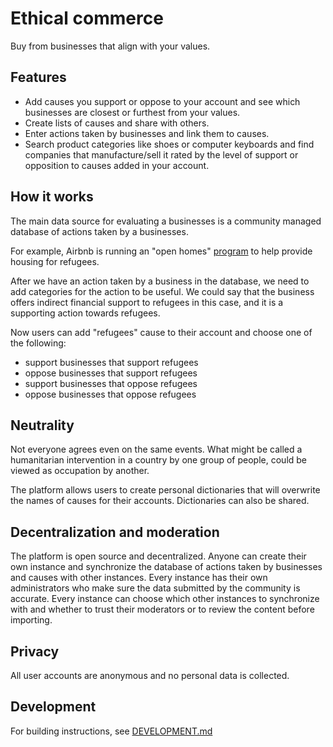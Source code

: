 # Ethical commerce

Buy from businesses that align with your values.

## Features

* Add causes you support or oppose to your account and see which businesses are closest or furthest from your values.
* Create lists of causes and share with others.
* Enter actions taken by businesses and link them to causes.
* Search product categories like shoes or computer keyboards and find companies that manufacture/sell it rated by the level of support or opposition to causes added in your account.

## How it works

The main data source for evaluating a businesses is a community managed database of actions taken by a businesses.

For example, Airbnb is running an "open homes" [program](https://web.archive.org/web/20190827212619/https://www.airbnb.com/openhomes/refugee-housing) to help provide housing for refugees.

After we have an action taken by a business in the database, we need to add categories for the action to be useful. We could say that the business offers indirect financial support to refugees in this case, and it is a supporting action towards refugees.

Now users can add "refugees" cause to their account and choose one of the following:
* support businesses that support refugees
* oppose businesses that support refugees
* support businesses that oppose refugees
* oppose businesses that oppose refugees

## Neutrality

Not everyone agrees even on the same events. What might be called a humanitarian intervention in a country by one group of people, could be viewed as occupation by another.

The platform allows users to create personal dictionaries that will overwrite the names of causes for their accounts. Dictionaries can also be shared.

## Decentralization and moderation

The platform is open source and decentralized. Anyone can create their own instance and synchronize the database of actions taken by businesses and causes with other instances. Every instance has their own administrators who make sure the data submitted by the community is accurate. Every instance can choose which other instances to synchronize with and whether to trust their moderators or to review the content before importing.

## Privacy

All user accounts are anonymous and no personal data is collected.

## Development

For building instructions, see [DEVELOPMENT.md](https://github.com/simonadams1/ethical-commerce/blob/master/DEVELOPMENT.md)
